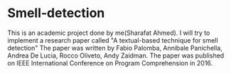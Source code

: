 # Smell-detection
This is an academic project done by me(Sharafat Ahmed). 
I will try to implement a research paper called "A textual-based technique for smell detection"
The paper was written by Fabio Palomba, Annibale Panichella, Andrea De Lucia, Rocco Oliveto, Andy Zaidman. 
The paper was published on IEEE International Conference on Program Comprehension in 2016.
